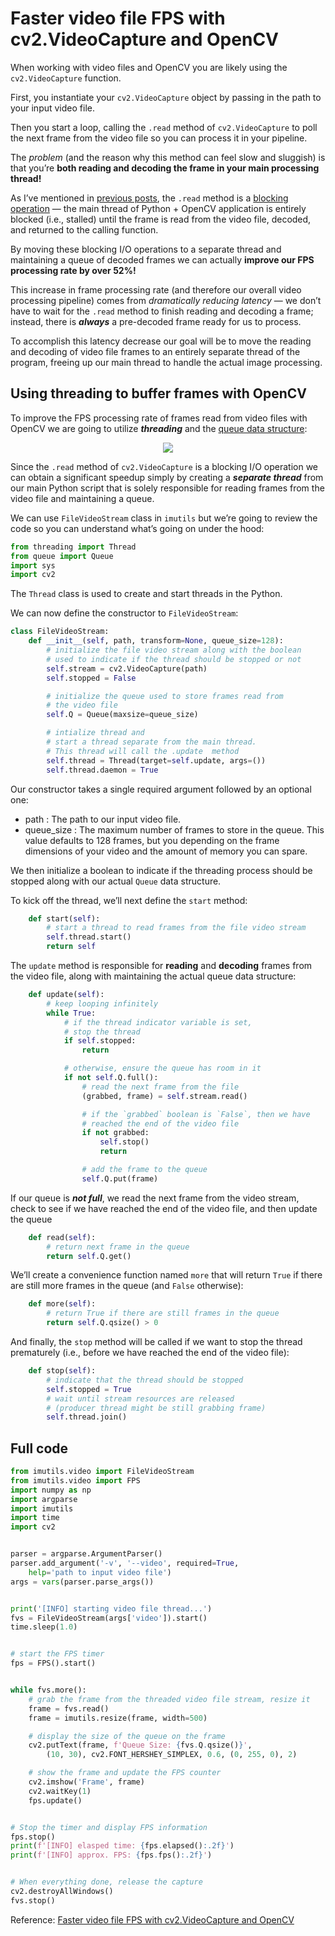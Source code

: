 # Faster video file FPS with cv2.VideoCapture and OpenCV

When working with video files and OpenCV you are likely using the `cv2.VideoCapture` function.

First, you instantiate your `cv2.VideoCapture`  object by passing in the path to your input video file.

Then you start a loop, calling the `.read`  method of `cv2.VideoCapture`  to poll the next frame from the video file so you can process it in your pipeline.

The *problem* (and the reason why this method can feel slow and sluggish) is that you’re **both reading and decoding the frame in your main processing thread!**

As I’ve mentioned in [previous posts](https://www.pyimagesearch.com/2015/12/21/increasing-webcam-fps-with-python-and-opencv/), the `.read`  method is a [blocking operation](https://en.wikipedia.org/wiki/Blocking_(computing)) — the main thread of Python + OpenCV application is entirely blocked (i.e., stalled) until the frame is read from the video file, decoded, and returned to the calling function.

By moving these blocking I/O operations to a separate thread and maintaining a queue of decoded frames we can actually **improve our FPS processing rate by over 52%!**

This increase in frame processing rate (and therefore our overall video processing pipeline) comes from *dramatically reducing latency* — we don’t have to wait for the `.read`  method to finish reading and decoding a frame; instead, there is ***always*** a pre-decoded frame ready for us to process.

To accomplish this latency decrease our goal will be to move the reading and decoding of video file frames to an entirely separate thread of the program, freeing up our main thread to handle the actual image processing.

## Using threading to buffer frames with OpenCV

To improve the FPS processing rate of frames read from video files with OpenCV we are going to utilize ***threading*** and the [queue data structure](https://en.wikipedia.org/wiki/Queue_(abstract_data_type)):

<p align=center><img src='https://www.pyimagesearch.com/wp-content/uploads/2017/01/file_video_stream_queue.png'></p>

Since the `.read`  method of `cv2.VideoCapture`  is a blocking I/O operation we can obtain a significant speedup simply by creating a ***separate thread*** from our main Python script that is solely responsible for reading frames from the video file and maintaining a queue.

We can use `FileVideoStream` class in `imutils` but we’re going to review the code so you can understand what’s going on under the hood:

```python
from threading import Thread
from queue import Queue
import sys
import cv2
```

The `Thread` class is used to create and start threads in the Python.

We can now define the constructor to `FileVideoStream`:

```python
class FileVideoStream:
    def __init__(self, path, transform=None, queue_size=128):
        # initialize the file video stream along with the boolean
        # used to indicate if the thread should be stopped or not
        self.stream = cv2.VideoCapture(path)
        self.stopped = False

        # initialize the queue used to store frames read from
        # the video file
        self.Q = Queue(maxsize=queue_size)

        # intialize thread and
        # start a thread separate from the main thread.
        # This thread will call the .update  method
        self.thread = Thread(target=self.update, args=())
        self.thread.daemon = True
```

Our constructor takes a single required argument followed by an optional one:

- path : The path to our input video file.
- queue_size : The maximum number of frames to store in the queue. This value defaults to 128 frames, but you depending on the frame dimensions of your video and the amount of memory you can spare.

We then initialize a boolean to indicate if the threading process should be stopped along with our actual `Queue` data structure.

To kick off the thread, we’ll next define the `start` method:

```python
    def start(self):
        # start a thread to read frames from the file video stream
        self.thread.start()
        return self
```

The `update`  method is responsible for **reading** and **decoding** frames from the video file, along with maintaining the actual queue data structure:

```python
    def update(self):
        # keep looping infinitely
        while True:
            # if the thread indicator variable is set,
            # stop the thread
            if self.stopped:
                return

            # otherwise, ensure the queue has room in it
            if not self.Q.full():
                # read the next frame from the file
                (grabbed, frame) = self.stream.read()

                # if the `grabbed` boolean is `False`, then we have
                # reached the end of the video file
                if not grabbed:
                    self.stop()
                    return

                # add the frame to the queue
                self.Q.put(frame)
```

If our queue is ***not full***, we read the next frame from the video stream, check to see if we have reached the end of the video file, and then update the queue

```python
    def read(self):
        # return next frame in the queue
        return self.Q.get()
```

We’ll create a convenience function named `more`  that will return `True`  if there are still more frames in the queue (and `False`  otherwise):

```python
    def more(self):
        # return True if there are still frames in the queue
        return self.Q.qsize() > 0
```

And finally, the `stop` method will be called if we want to stop the thread prematurely (i.e., before we have reached the end of the video file):

```python
    def stop(self):
        # indicate that the thread should be stopped
        self.stopped = True
        # wait until stream resources are released
        # (producer thread might be still grabbing frame)
        self.thread.join()
```

## Full code

```python
from imutils.video import FileVideoStream
from imutils.video import FPS
import numpy as np
import argparse
import imutils
import time
import cv2


parser = argparse.ArgumentParser()
parser.add_argument('-v', '--video', required=True,
    help='path to input video file')
args = vars(parser.parse_args())


print('[INFO] starting video file thread...')
fvs = FileVideoStream(args['video']).start()
time.sleep(1.0)


# start the FPS timer
fps = FPS().start()


while fvs.more():
    # grab the frame from the threaded video file stream, resize it
    frame = fvs.read()
    frame = imutils.resize(frame, width=500)

    # display the size of the queue on the frame
    cv2.putText(frame, f'Queue Size: {fvs.Q.qsize()}',
        (10, 30), cv2.FONT_HERSHEY_SIMPLEX, 0.6, (0, 255, 0), 2)

    # show the frame and update the FPS counter
    cv2.imshow('Frame', frame)
    cv2.waitKey(1)
    fps.update()


# Stop the timer and display FPS information
fps.stop()
print(f'[INFO] elasped time: {fps.elapsed():.2f}')
print(f'[INFO] approx. FPS: {fps.fps():.2f}')


# When everything done, release the capture
cv2.destroyAllWindows()
fvs.stop()
```

Reference: [Faster video file FPS with cv2.VideoCapture and OpenCV](https://www.pyimagesearch.com/2017/02/06/faster-video-file-fps-with-cv2-videocapture-and-opencv/)
